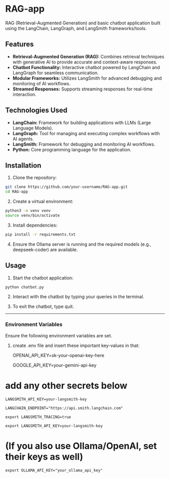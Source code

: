 # RAG-app

RAG (Retrieval-Augmented Generation) and basic chatbot application built using the LangChain, LangGraph, and LangSmith frameworks/tools.

## Features

- **Retrieval-Augmented Generation (RAG):** Combines retrieval techniques with generative AI to provide accurate and context-aware responses.
- **Chatbot Functionality:** Interactive chatbot powered by LangChain and LangGraph for seamless communication.
- **Modular Frameworks:** Utilizes LangSmith for advanced debugging and monitoring of AI workflows.
- **Streamed Responses:** Supports streaming responses for real-time interaction.

## Technologies Used

- **LangChain:** Framework for building applications with LLMs (Large Language Models).
- **LangGraph:** Tool for managing and executing complex workflows with AI agents.
- **LangSmith:** Framework for debugging and monitoring AI workflows.
- **Python:** Core programming language for the application.

## Installation

1. Clone the repository:

```bash
git clone https://github.com/your-username/RAG-app.git
cd RAG-app
```

2. Create a virtual environment:

```bash
python3 -m venv venv
source venv/bin/activate
```

3. Install dependencies:

```bash
pip install -r requirements.txt
```

4. Ensure the Ollama server is running and the required models (e.g., deepseek-coder) are available.

## Usage

1. Start the chatbot application:

```bash
python chatbot.py
```

2. Interact with the chatbot by typing your queries in the terminal.

3. To exit the chatbot, type quit.

---

### Environment Variables

Ensure the following environment variables are set.

1. create .env file and insert these important key-values in that:

   OPENAI_API_KEY=sk-your-openai-key-here

   GOOGLE_API_KEY=your-gemini-api-key

# add any other secrets below

    LANGSMITH_API_KEY=your-langsmith-key

    LANGCHAIN_ENDPOINT="https://api.smith.langchain.com"

    export LANGSMITH_TRACING=true

    export LANGSMITH_API_KEY=your-langsmith-key

# (If you also use Ollama/OpenAI, set their keys as well)

    export OLLAMA_API_KEY="your_ollama_api_key"
